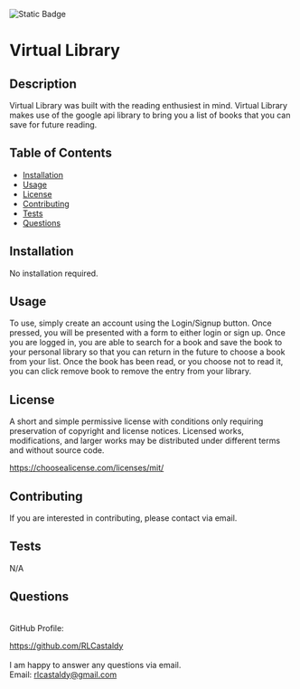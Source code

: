 
![Static Badge](https://img.shields.io/badge/License-MIT%203.0-black)

# Virtual Library

## Description

Virtual Library was built with the reading enthusiest in mind. Virtual Library makes use of the google api library to bring you a list of books that you can save for future reading.

## Table of Contents

- [Installation](#installation)
- [Usage](#usage)
- [License](#license)
- [Contributing](#contributing)
- [Tests](#tests)
- [Questions](#questions)

## Installation

No installation required.

## Usage

To use, simply create an account using the Login/Signup button. Once pressed, you will be presented with a form to either login or sign up. Once you are logged in, you are able to search for a book and save the book to your personal library so that you can return in the future to choose a book from your list. Once the book has been read, or you choose not to read it, you can click remove book to remove the entry from your library.

## License
  
A short and simple permissive license with conditions only requiring preservation of copyright and license notices. Licensed works, modifications, and larger works may be distributed under different terms and without source code.

https://choosealicense.com/licenses/mit/

## Contributing

If you are interested in contributing, please contact via email.

## Tests

N/A

## Questions

<br>
GitHub Profile:

https://github.com/RLCastaldy
<br>
<br>
I am happy to answer any questions via email.<br>
Email: rlcastaldy@gmail.com
